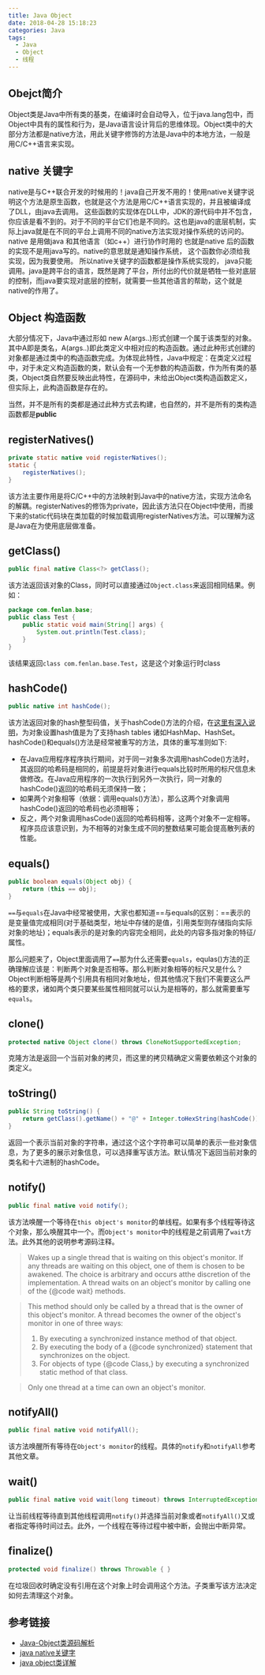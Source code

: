```yaml
---
title: Java Object
date: 2018-04-28 15:18:23
categories: Java
tags:
  - Java
  - Object
  - 线程
---
```


## Obejct简介
Object类是Java中所有类的基类，在编译时会自动导入，位于java.lang包中，而Object中具有的属性和行为，是Java语言设计背后的思维体现。Object类中的大部分方法都是native方法，用此关键字修饰的方法是Java中的本地方法，一般是用C/C++语言来实现。

## native 关键字
native是与C\++联合开发的时候用的！java自己开发不用的！使用native关键字说明这个方法是原生函数，也就是这个方法是用C/C\++语言实现的，并且被编译成了DLL，由java去调用。 这些函数的实现体在DLL中，JDK的源代码中并不包含，你应该是看不到的。对于不同的平台它们也是不同的。这也是java的底层机制，实际上java就是在不同的平台上调用不同的native方法实现对操作系统的访问的。native 是用做java 和其他语言（如c++）进行协作时用的 也就是native 后的函数的实现不是用java写的。native的意思就是通知操作系统， 这个函数你必须给我实现，因为我要使用。 所以native关键字的函数都是操作系统实现的， java只能调用。java是跨平台的语言，既然是跨了平台，所付出的代价就是牺牲一些对底层的控制，而java要实现对底层的控制，就需要一些其他语言的帮助，这个就是native的作用了。
<!--more-->

## Object 构造函数
大部分情况下，Java中通过形如 new A(args..)形式创建一个属于该类型的对象。其中A即是类名，A(args..)即此类定义中相对应的构造函数。通过此种形式创建的对象都是通过类中的构造函数完成。为体现此特性，Java中规定：在类定义过程中，对于未定义构造函数的类，默认会有一个无参数的构造函数，作为所有类的基类，Object类自然要反映出此特性，在源码中，未给出Object类构造函数定义，但实际上，此构造函数是存在的。

当然，并不是所有的类都是通过此种方式去构建，也自然的，并不是所有的类构造函数都是**public**

## registerNatives()
``` java
private static native void registerNatives();
static {
    registerNatives();
}
```
该方法主要作用是将C/C\++中的方法映射到Java中的native方法，实现方法命名的解耦。registerNatives的修饰为private，因此该方法只在Object中使用，而接下来的static代码块在类加载的时候加载调用registerNatives方法。可以理解为这是Java在为使用底层做准备。

## getClass()
``` java
public final native Class<?> getClass();
```
该方法返回该对象的Class，同时可以直接通过`Object.class`来返回相同结果。例如：
``` java
package com.fenlan.base;
public class Test {
    public static void main(String[] args) {
        System.out.println(Test.class);
    }
}
```
该结果返回`class com.fenlan.base.Test`，这是这个对象运行时class

## hashCode()
``` java
public native int hashCode();
```
该方法返回对象的hash整型码值，关于hashCode()方法的介绍，在[这里有深入说明](http://fenlan.github.io/2018/03/01/Java%E5%B0%8F%E8%AE%B0/)，为对象设置hash值是为了支持hash tables 诸如HashMap、HashSet。hashCode()和equals()方法是经常被重写的方法，具体的重写准则如下:
- 在Java应用程序程序执行期间，对于同一对象多次调用hashCode()方法时，其返回的哈希码是相同的，前提是将对象进行equals比较时所用的标尺信息未做修改。在Java应用程序的一次执行到另外一次执行，同一对象的hashCode()返回的哈希码无须保持一致；
- 如果两个对象相等（依据：调用equals()方法），那么这两个对象调用hashCode()返回的哈希码也必须相等；
- 反之，两个对象调用hasCode()返回的哈希码相等，这两个对象不一定相等。程序员应该意识到，为不相等的对象生成不同的整数结果可能会提高散列表的性能。

## equals()
``` java
public boolean equals(Object obj) {
    return (this == obj);
}
```
`==`与`equals`在Java中经常被使用，大家也都知道==与equals的区别：==表示的是变量值完成相同(对于基础类型，地址中存储的是值，引用类型则存储指向实际对象的地址)；equals表示的是对象的内容完全相同，此处的内容多指对象的特征/属性。

那么问题来了，Object里面调用了`==`那为什么还需要`equals`，equlas()方法的正确理解应该是：判断两个对象是否相等。那么判断对象相等的标尺又是什么？Object判断相等是两个引用具有相同对象地址，但其他情况下我们不需要这么严格的要求，诸如两个类只要某些属性相同就可以认为是相等的，那么就需要重写`equals`。

## clone()
``` java
protected native Object clone() throws CloneNotSupportedException;
```
克隆方法是返回一个当前对象的拷贝，而这里的拷贝精确定义需要依赖这个对象的类定义。

## toString()
``` java
public String toString() {
    return getClass().getName() + "@" + Integer.toHexString(hashCode());
}
```
返回一个表示当前对象的字符串，通过这个这个字符串可以简单的表示一些对象信息，为了更多的展示对象信息，可以选择重写该方法。默认情况下返回当前对象的类名和十六进制的hashCode。

## notify()
``` java
public final native void notify();
```
该方法唤醒一个等待在`this object's monitor`的单线程。如果有多个线程等待这个对象，那么唤醒其中一个。而`Object's monitor`中的线程是之前调用了`wait`方法。此外其他的说明参考源码注释。

> Wakes up a single thread that is waiting on this object's monitor. If any threads are waiting on this object, one of them is chosen to be awakened. The choice is arbitrary and occurs atthe discretion of the implementation. A thread waits on an object's monitor by calling one of the {@code wait} methods.

> This method should only be called by a thread that is the owner of this object's monitor. A thread becomes the owner of the object's monitor in one of three ways:
> 1. By executing a synchronized instance method of that object.
> 2. By executing the body of a {@code synchronized} statement that synchronizes on the object.
> 3. For objects of type {@code Class,} by executing a synchronized static method of that class.

> Only one thread at a time can own an object's monitor.

## notifyAll()
``` java
public final native void notifyAll();
```
该方法唤醒所有等待在`Object's monitor`的线程。具体的`notify`和`notifyAll`参考其他文章。

## wait()
``` java
public final native void wait(long timeout) throws InterruptedException;
```
让当前线程等待直到其他线程调用`notify()`并选择当前对象或者`notifyAll()`又或者指定等待时间过去。此外，一个线程在等待过程中被中断，会抛出中断异常。

## finalize()
``` java
protected void finalize() throws Throwable { }
```
在垃圾回收时确定没有引用在这个对象上时会调用这个方法。子类重写该方法决定如何去清理这个对象。

## 参考链接
- [Java-Object类源码解析](https://blog.csdn.net/benjaminlee1/article/details/72843713)
- [java native关键字](https://blog.csdn.net/youjianbo_han_87/article/details/2586375)
- [java object类详解](https://zhuanlan.zhihu.com/p/29511703)